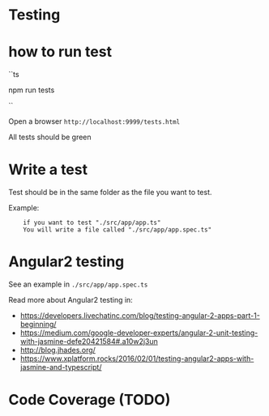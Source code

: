 # Testing

# how to run test

``ts

npm run tests

``

Open a browser `http://localhost:9999/tests.html`

All tests should be green


# Write a test

Test should be in the same folder as the file you want to test.

Example:
```    
    if you want to test "./src/app/app.ts"
    You will write a file called "./src/app/app.spec.ts"
```


# Angular2 testing

See an example in `./src/app/app.spec.ts`

Read more about Angular2 testing in:

- https://developers.livechatinc.com/blog/testing-angular-2-apps-part-1-beginning/
- https://medium.com/google-developer-experts/angular-2-unit-testing-with-jasmine-defe20421584#.a10w2j3un
- http://blog.jhades.org/
- https://www.xplatform.rocks/2016/02/01/testing-angular2-apps-with-jasmine-and-typescript/

# Code Coverage (TODO)